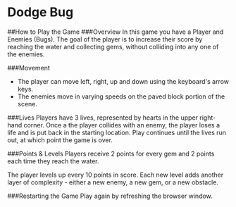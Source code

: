 Dodge Bug
===============================

##How to Play the Game
###Overview
In this game you have a Player and Enemies (Bugs). The goal of the player is to increase their score by reaching the water and collecting gems, without colliding into any one of the enemies.

###Movement
- The player can move left, right, up and down using the keyboard's arrow keys.
- The enemies move in varying speeds on the paved block portion of the scene.

###Lives
Players have 3 lives, represented by hearts in the upper right-hand corner.  Once a the player collides with an enemy, the player loses a life and is put back in the starting location.  Play continues until the lives run out, at which point the game is over.

###Points & Levels
Players receive 2 points for every gem and 2 points each time they reach the water.

The player levels up every 10 points in score.  Each new level adds another layer of complexity - either a new enemy, a new gem, or a new obstacle.

###Restarting the Game
Play again by refreshing the browser window.